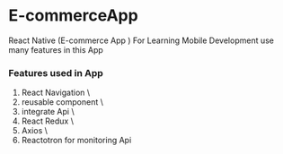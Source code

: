 # E-commerceApp
React Native (E-commerce App ) For Learning Mobile Development 
use many features in this App

### Features used in App
1. React Navigation \ 
2. reusable component \
3. integrate Api \
4. React Redux  \
5.  Axios \
6.  Reactotron for monitoring Api 

